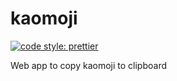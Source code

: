 # kaomoji

[![code style: prettier](https://img.shields.io/badge/code_style-prettier-ff69b4.svg?style=flat-square)](https://github.com/prettier/prettier)

Web app to copy kaomoji to clipboard
